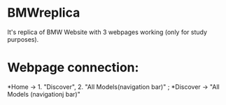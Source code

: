 # BMWreplica
It's replica of BMW Website with 3 webpages working (only for study purposes).
# Webpage connection:
*Home -> 1. "Discover", 2. "All Models(navigation bar)" ;
*Discover -> "All Models (navigationj bar)"
